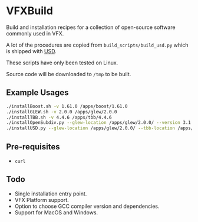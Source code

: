 # VFXBuild

Build and installation recipes for a collection of open-source software commonly used in VFX.

A lot of the procedures are copied from `build_scripts/build_usd.py` which is shipped with [USD](https://github.com/PixarAnimationStudios).

These scripts have only been tested on Linux.

Source code will be downloaded to `/tmp` to be built.

## Example Usages

```bash
./installBoost.sh -v 1.61.0 /apps/boost/1.61.0
./installGLEW.sh -v 2.0.0 /apps/glew/2.0.0
./installTBB.sh -v 4.4.6 /apps/tbb/4.4.6
./installOpenSubdiv.py --glew-location /apps/glew/2.0.0/ --version 3.1.1 /apps/opensubdiv/3.1.1
./installUSD.py --glew-location /apps/glew/2.0.0/ --tbb-location /apps/tbb/4.4.6/ --boost-location /apps/boost/1.61.0/ --opensubdiv-location /apps/opensubdiv/3.1.1/ -v 20.02 /apps/usd/20.02
```

## Pre-requisites

- `curl`


## Todo

- Single installation entry point.
- VFX Platform support.
- Option to choose GCC compiler version and dependencies.
- Support for MacOS and Windows.
